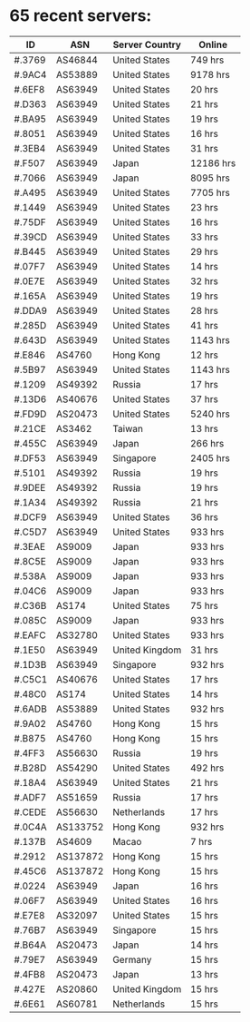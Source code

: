 # 65 recent servers:

| ID | ASN | Server Country | Online |
| ------ | ------ | ------ | ------ |
| #.3769 | AS46844 | United States | 749 hrs |
| #.9AC4 | AS53889 | United States | 9178 hrs |
| #.6EF8 | AS63949 | United States | 20 hrs |
| #.D363 | AS63949 | United States | 21 hrs |
| #.BA95 | AS63949 | United States | 19 hrs |
| #.8051 | AS63949 | United States | 16 hrs |
| #.3EB4 | AS63949 | United States | 31 hrs |
| #.F507 | AS63949 | Japan | 12186 hrs |
| #.7066 | AS63949 | Japan | 8095 hrs |
| #.A495 | AS63949 | United States | 7705 hrs |
| #.1449 | AS63949 | United States | 23 hrs |
| #.75DF | AS63949 | United States | 16 hrs |
| #.39CD | AS63949 | United States | 33 hrs |
| #.B445 | AS63949 | United States | 29 hrs |
| #.07F7 | AS63949 | United States | 14 hrs |
| #.0E7E | AS63949 | United States | 32 hrs |
| #.165A | AS63949 | United States | 19 hrs |
| #.DDA9 | AS63949 | United States | 28 hrs |
| #.285D | AS63949 | United States | 41 hrs |
| #.643D | AS63949 | United States | 1143 hrs |
| #.E846 | AS4760 | Hong Kong | 12 hrs |
| #.5B97 | AS63949 | United States | 1143 hrs |
| #.1209 | AS49392 | Russia | 17 hrs |
| #.13D6 | AS40676 | United States | 37 hrs |
| #.FD9D | AS20473 | United States | 5240 hrs |
| #.21CE | AS3462 | Taiwan | 13 hrs |
| #.455C | AS63949 | Japan | 266 hrs |
| #.DF53 | AS63949 | Singapore | 2405 hrs |
| #.5101 | AS49392 | Russia | 19 hrs |
| #.9DEE | AS49392 | Russia | 19 hrs |
| #.1A34 | AS49392 | Russia | 21 hrs |
| #.DCF9 | AS63949 | United States | 36 hrs |
| #.C5D7 | AS63949 | United States | 933 hrs |
| #.3EAE | AS9009 | Japan | 933 hrs |
| #.8C5E | AS9009 | Japan | 933 hrs |
| #.538A | AS9009 | Japan | 933 hrs |
| #.04C6 | AS9009 | Japan | 933 hrs |
| #.C36B | AS174 | United States | 75 hrs |
| #.085C | AS9009 | Japan | 933 hrs |
| #.EAFC | AS32780 | United States | 933 hrs |
| #.1E50 | AS63949 | United Kingdom | 31 hrs |
| #.1D3B | AS63949 | Singapore | 932 hrs |
| #.C5C1 | AS40676 | United States | 17 hrs |
| #.48C0 | AS174 | United States | 14 hrs |
| #.6ADB | AS53889 | United States | 932 hrs |
| #.9A02 | AS4760 | Hong Kong | 15 hrs |
| #.B875 | AS4760 | Hong Kong | 15 hrs |
| #.4FF3 | AS56630 | Russia | 19 hrs |
| #.B28D | AS54290 | United States | 492 hrs |
| #.18A4 | AS63949 | United States | 21 hrs |
| #.ADF7 | AS51659 | Russia | 17 hrs |
| #.CEDE | AS56630 | Netherlands | 17 hrs |
| #.0C4A | AS133752 | Hong Kong | 932 hrs |
| #.137B | AS4609 | Macao | 7 hrs |
| #.2912 | AS137872 | Hong Kong | 15 hrs |
| #.45C6 | AS137872 | Hong Kong | 15 hrs |
| #.0224 | AS63949 | Japan | 16 hrs |
| #.06F7 | AS63949 | United States | 16 hrs |
| #.E7E8 | AS32097 | United States | 15 hrs |
| #.76B7 | AS63949 | Singapore | 15 hrs |
| #.B64A | AS20473 | Japan | 14 hrs |
| #.79E7 | AS63949 | Germany | 15 hrs |
| #.4FB8 | AS20473 | Japan | 13 hrs |
| #.427E | AS20860 | United Kingdom | 15 hrs |
| #.6E61 | AS60781 | Netherlands | 15 hrs |


